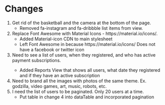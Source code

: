 <h1>Changes</h1>
<ol>
  <li>
    Get rid of the basketball and the camera at the bottom of the page.
    <ul>
      <li>Removed fa-instagram and fa-dribbble list items from view.</li>
    </ul>
   </li>
  <li>
    Replace Font Awesome with Material Icons - https://material.io/icons/.
    <ul>
      <li>Added Material-icon CDN to main stylesheet</li>
      <li>Left Font Awesome in because https://material.io/icons/ Does not have a facebook or twitter icon</li>
    </ul>
  </li>
  <li>Need to see a list of users, when they registered, and who has active payment subscriptions.</li>
    <ul>
      <li>Added Reports View that shows all users, what date they registered and if they have an active subscription</li>
    </ul>
  <li>Need to brand all the images with photos of the same theme. Ex. godzilla, video games, art, music, robots, etc.</li>
  <li>I need the list of users to be paginated. Only 20 users at a time.
    <ul>
    <li>Put table in change 4 into dataTable and incorporated pagination</li>
    </ul>
  </li>
</ol>

